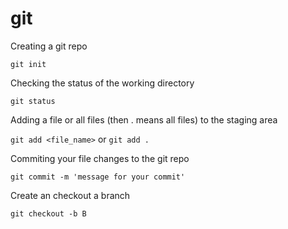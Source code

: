 # git

Creating a git repo

```git init```

Checking the status of the working directory 

```git status```

Adding a file or all files (then . means all files) to the staging area

```git add <file_name>``` or ```git add .```

Commiting your file changes to the git repo

```git commit -m 'message for your commit'```

Create an checkout a branch

```git checkout -b B```
